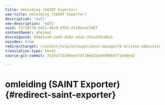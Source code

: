 ```yaml
---
title: omleiding (SAINT Exporter)
seo-title: omleiding (SAINT Exporter)
description: 'null'
seo-description: 'null'
uuid: 15f28f78-b411-40c9-9fb5-8129bea27687
contentOwner: aheimoz
discoiquuid: 60441aa0-2a45-4282-ada5-351a15bc08a1
noindex: true
redirecttarget: /content/help/en/experience-manager/6-4/sites-administering/adobeanalytics-classifications
translation-type: tm+mt
source-git-commit: 7b39a715166eeefdf20eb22a4449068ff1ed0e42

---
```



# omleiding (SAINT Exporter){#redirect-saint-exporter}

